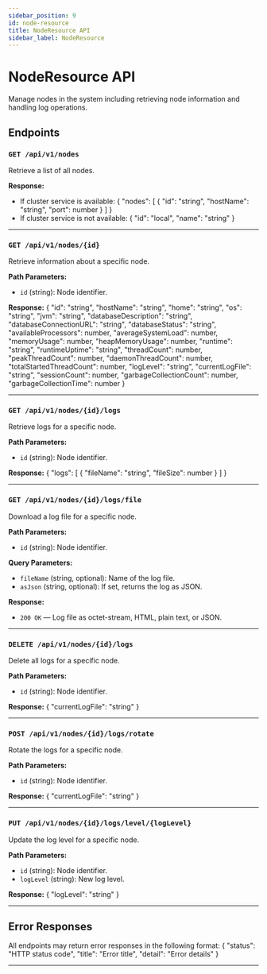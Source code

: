 ```yaml
---
sidebar_position: 9
id: node-resource
title: NodeResource API
sidebar_label: NodeResource
---
```


# NodeResource API

Manage nodes in the system including retrieving node information and handling log operations.

## Endpoints

### `GET /api/v1/nodes`

Retrieve a list of all nodes.

**Response:**

- If cluster service is available:
{ "nodes": [ { "id": "string", "hostName": "string", "port": number } ] }
- If cluster service is not available:
{ "id": "local", "name": "string" }

---

### `GET /api/v1/nodes/{id}`

Retrieve information about a specific node.

**Path Parameters:**
- `id` (string): Node identifier.

**Response:**
{ "id": "string", "hostName": "string", "home": "string", "os": "string", "jvm": "string", "databaseDescription": "string", "databaseConnectionURL": "string", "databaseStatus": "string", "availableProcessors": number, "averageSystemLoad": number, "memoryUsage": number, "heapMemoryUsage": number, "runtime": "string", "runtimeUptime": "string", "threadCount": number, "peakThreadCount": number, "daemonThreadCount": number, "totalStartedThreadCount": number, "logLevel": "string", "currentLogFile": "string", "sessionCount": number, "garbageCollectionCount": number, "garbageCollectionTime": number }

---

### `GET /api/v1/nodes/{id}/logs`

Retrieve logs for a specific node.

**Path Parameters:**
- `id` (string): Node identifier.

**Response:**
{ "logs": [ { "fileName": "string", "fileSize": number } ] }

---

### `GET /api/v1/nodes/{id}/logs/file`

Download a log file for a specific node.

**Path Parameters:**
- `id` (string): Node identifier.

**Query Parameters:**
- `fileName` (string, optional): Name of the log file.
- `asJson` (string, optional): If set, returns the log as JSON.

**Response:**
- `200 OK` — Log file as octet-stream, HTML, plain text, or JSON.

---

### `DELETE /api/v1/nodes/{id}/logs`

Delete all logs for a specific node.

**Path Parameters:**
- `id` (string): Node identifier.

**Response:**
{ "currentLogFile": "string" }

---

### `POST /api/v1/nodes/{id}/logs/rotate`

Rotate the logs for a specific node.

**Path Parameters:**
- `id` (string): Node identifier.

**Response:**
{ "currentLogFile": "string" }

---

### `PUT /api/v1/nodes/{id}/logs/level/{logLevel}`

Update the log level for a specific node.

**Path Parameters:**
- `id` (string): Node identifier.
- `logLevel` (string): New log level.

**Response:**
{ "logLevel": "string" }

---

## Error Responses

All endpoints may return error responses in the following format:
{ "status": "HTTP status code", "title": "Error title", "detail": "Error details" }

---
